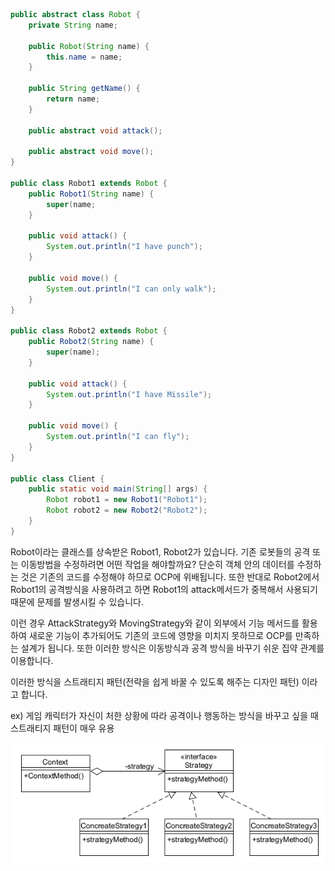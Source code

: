 ```java
public abstract class Robot {
    private String name;

    public Robot(String name) {
        this.name = name;
    }

    public String getName() {
        return name;
    }

    public abstract void attack();

    public abstract void move();
}

public class Robot1 extends Robot {
    public Robot1(String name) {
        super(name;
    }

    public void attack() {
        System.out.println("I have punch");
    }

    public void move() {
        System.out.println("I can only walk");
    }
}

public class Robot2 extends Robot {
    public Robot2(String name) {
        super(name);
    }

    public void attack() {
        System.out.println("I have Missile");
    }

    public void move() {
        System.out.println("I can fly");
    }
}

public class Client {
    public static void main(String[] args) {
        Robot robot1 = new Robot1("Robot1");
        Robot robot2 = new Robot2("Robot2");
    }
}
```

Robot이라는 클래스를 상속받은 Robot1, Robot2가 있습니다. 기존 로봇들의 공격 또는 이동방법을 수정하려면 어떤 작업을 해야할까요? 
단순히 객체 안의 데이터를 수정하는 것은 기존의 코드를 수정해야 하므로 OCP에 위배됩니다. 
또한 반대로 Robot2에서 Robot1의 공격방식을 사용하려고 하면 Robot1의 attack메서드가 중복해서 사용되기 때문에 문제를 발생시킬 수 있습니다.

이런 경우 AttackStrategy와 MovingStrategy와 같이 
외부에서 기능 메서드를 활용하여 새로운 기능이 추가되어도 기존의 코드에 영향을 미치지 못하므로 OCP를 만족하는 설계가 됩니다. 
또한 이러한 방식은 이동방식과 공격 방식을 바꾸기 쉬운 집약 관계를 이용합니다.


이러한 방식을 스트래티지 패턴(전략을 쉽게 바꿀 수 있도록 해주는 디자인 패턴) 이라고 합니다.

ex) 게임 캐릭터가 자신이 처한 상황에 따라 공격이나 행동하는 방식을 바꾸고 싶을 때 스트래티지 패턴이 매우 유용

![Strategy Pattern](img/strategy/Strategy%20Pattern.png)